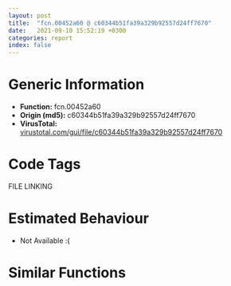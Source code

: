```yaml
---
layout: post
title:  "fcn.00452a60 @ c60344b51fa39a329b92557d24ff7670"
date:   2021-09-10 15:52:19 +0300
categories: report
index: false
---
```


# Generic Information
- **Function:** fcn.00452a60
- **Origin (md5):** c60344b51fa39a329b92557d24ff7670
- **VirusTotal:** [virustotal.com/gui/file/c60344b51fa39a329b92557d24ff7670][virustotal_ref]

# Code Tags
<span class="tag" id="FILE">FILE</span>
<span class="tag" id="LINKING">LINKING</span>


# Estimated Behaviour
<ul><li class="bhv-desc" id="na">Not Available :(</li></ul>

# Similar Functions
<script type="text/javascript" src="https://www.gstatic.com/charts/loader.js"></script>
<script type="text/javascript">

    google.charts.load('current', {'packages':['corechart']});
    google.charts.setOnLoadCallback(drawChart);

    function drawChart() {
    var data = new google.visualization.DataTable();
        data.addColumn('number', 'X');
        data.addColumn('number', 'Y');
        data.addColumn({type: 'string', role: 'tooltip', 'p': {'html': true}});
        data.addColumn({'type': 'string', 'role': 'style'});
        
        data.addRows([
    [0, 0, '<b><a href="/report/fcn.00452a60@c60344b51fa39a329b92557d24ff7670">fcn.00452a60</a><br>@c60344b51fa39a329b92557d24ff7670</b><br>', 'point { fill-color: #e0440e; }'],

        ]);

    var options = {
        title: 'Similarity Plot',
        legend: 'none',
        colors: ['#dedbd9', '#e6693e', '#ec8f6e', '#f3b49f', '#f6c7b6'],
        tooltip: {isHtml: true, trigger: 'both'},
        explorer: {
        actions: ["dragToZoom", "rightClickToReset"],
        },
        chartArea: {
        width: '80%',
        height: '80%'
        },
        width: '100%',
        height: '100%'
    };

    var chart = new google.visualization.ScatterChart(document.getElementById('chart_div'));

    chart.draw(data, options);
    }
    
</script>


<div id="chart_div" style="width: 100%px; height: 100%;"></div>

# Disassembled Code
{% highlight nasm %}

push ebp
mov ebp, esp
push 0xffffffffffffffff
push 0x5a7608
mov eax, dword
push eax
sub esp, 0x360
mov eax, dword[0x5ffcc0]
xor eax, ebp
mov dword[ebp-0x2c], eax
push eax
lea eax, [ebp-0xc]
mov dword
cmp dword[ebp+0xc], 0
je off.b63
mov eax, dword[ebp+0xc]
push eax
call dword[sym.imp.SHLWAPI.dll_PathFileExistsW]
test eax, eax
jne off.b70
mov al, 1
jmp off.b4583
xor ecx, ecx
mov word[ebp-0x234], cx
push 0x206
push 0
lea edx, [ebp-0x232]
push edx
call fcn.0057a180
add esp, 0xc
cmp dword[ebp+0x10], 0
jne off.b188
mov eax, dword[ebp+0xc]
push eax
lea ecx, [ebp-0x234]
push ecx
call dword[sym.imp.KERNEL32.dll_lstrcpyW]
push 0x5c
lea edx, [ebp-0x234]
push edx
call fcn.0044d330
add esp, 8
mov dword[ebp-0x2a8], eax
cmp dword[ebp-0x2a8], 0
je off.b188
xor eax, eax
mov ecx, dword[ebp-0x2a8]
mov word[ecx], ax
mov edx, dword[ebp-0x2a8]
add edx, 2
mov dword[ebp+0x10], edx
lea eax, [ebp-0x234]
mov dword[ebp+0xc], eax
mov dword[ebp-0x18], 0
push 0
lea ecx, [ebp-0x18]
push ecx
mov edx, dword[ebp+8]
push edx
push str.shell32.dll
call dword[sym.imp.KERNEL32.dll_LoadLibraryW]
push eax
call dword[sym.imp.USER32.dll_LoadStringW]
mov dword[ebp-0x1c], eax
cmp dword[ebp-0x1c], 0
je off.b238
cmp dword[ebp-0x18], 0
jne off.b245
xor al, al
jmp off.b4583
mov eax, dword[ebp-0x1c]
push eax
mov ecx, dword[ebp-0x18]
push ecx
lea ecx, [ebp-0x250]
call fcn.00453dd0
mov dword[ebp-4], 0
lea ecx, [ebp-0x268]
call fcn.00453e10
mov byte[ebp-4], 1
push 0x17
push 0
push 0x5bdadc
lea ecx, [ebp-0x268]
call fcn.00453eb0
mov dword[ebp-0x288], eax
cmp dword[ebp-0x288], 0
jge off.b372
mov byte[ebp-0x2b1], 0
mov byte[ebp-4], 0
lea ecx, [ebp-0x268]
call fcn.00453c60
mov dword[ebp-4], 0xffffffff
lea ecx, [ebp-0x250]
call fcn.004020a0
mov al, byte[ebp-0x2b1]
jmp off.b4583
push 3
push 0
lea ecx, [ebp-0x264]
call fcn.0044d480
mov byte[ebp-4], 2
push 3
push 0
lea ecx, [ebp-0x2a4]
call fcn.0044d480
mov byte[ebp-4], 3
lea ecx, [ebp-0x284]
call fcn.00453e10
mov byte[ebp-4], 4
mov dword[ebp-0x278], 0
mov dword[ebp-0x290], 1
lea ecx, [ebp-0x268]
call fcn.00453f10
mov dword[ebp-0x314], eax
lea ecx, [ebp-0x284]
call fcn.00505100
push eax
mov edx, dword[ebp-0x290]
push edx
lea eax, [ebp-0x278]
push eax
push 8
lea ecx, [ebp-0x2a4]
push ecx
lea edx, [ebp-0x264]
push edx
mov eax, dword[ebp-0x314]
push eax
mov ecx, dword[ebp-0x314]
mov edx, dword[ecx]
mov eax, dword[edx+0x3c]
call eax
mov dword[ebp-0x288], eax
cmp dword[ebp-0x288], 0
jge off.b635
mov byte[ebp-0x2b2], 0
mov byte[ebp-4], 3
lea ecx, [ebp-0x284]
call fcn.00453c60
mov byte[ebp-4], 2
lea ecx, [ebp-0x2a4]
call fcn.0044d430
mov byte[ebp-4], 1
lea ecx, [ebp-0x264]
call fcn.0044d430
mov byte[ebp-4], 0
lea ecx, [ebp-0x268]
call fcn.00453c60
mov dword[ebp-4], 0xffffffff
lea ecx, [ebp-0x250]
call fcn.004020a0
mov al, byte[ebp-0x2b2]
jmp off.b4583
lea ecx, [ebp-0x24]
call fcn.00453e10
mov byte[ebp-4], 5
lea ecx, [ebp-0x284]
call fcn.00453f10
mov dword[ebp-0x318], eax
lea ecx, [ebp-0x24]
call fcn.00505100
push eax
push 0x5bdabc
mov ecx, dword[ebp-0x318]
push ecx
mov edx, dword[ebp-0x318]
mov eax, dword[edx]
mov ecx, dword[eax]
call ecx
mov dword[ebp-0x288], eax
cmp dword[ebp-0x288], 0
jge off.b820
mov byte[ebp-0x2b3], 0
mov byte[ebp-4], 4
lea ecx, [ebp-0x24]
call fcn.00453c60
mov byte[ebp-4], 3
lea ecx, [ebp-0x284]
call fcn.00453c60
mov byte[ebp-4], 2
lea ecx, [ebp-0x2a4]
call fcn.0044d430
mov byte[ebp-4], 1
lea ecx, [ebp-0x264]
call fcn.0044d430
mov byte[ebp-4], 0
lea ecx, [ebp-0x268]
call fcn.00453c60
mov dword[ebp-4], 0xffffffff
lea ecx, [ebp-0x250]
call fcn.004020a0
mov al, byte[ebp-0x2b3]
jmp off.b4583
lea ecx, [ebp-0x28c]
call fcn.00453e10
mov byte[ebp-4], 6
lea ecx, [ebp-0x24]
call fcn.00453f10
mov dword[ebp-0x31c], eax
lea ecx, [ebp-0x28c]
call fcn.00505100
push eax
push 0x5bdaac
mov edx, dword[ebp-0x31c]
push edx
mov eax, dword[ebp-0x31c]
mov ecx, dword[eax]
mov edx, dword[ecx]
call edx
mov dword[ebp-0x288], eax
cmp dword[ebp-0x288], 0
jge off.b1023
mov byte[ebp-0x2b4], 0
mov byte[ebp-4], 5
lea ecx, [ebp-0x28c]
call fcn.00453c60
mov byte[ebp-4], 4
lea ecx, [ebp-0x24]
call fcn.00453c60
mov byte[ebp-4], 3
lea ecx, [ebp-0x284]
call fcn.00453c60
mov byte[ebp-4], 2
lea ecx, [ebp-0x2a4]
call fcn.0044d430
mov byte[ebp-4], 1
lea ecx, [ebp-0x264]
call fcn.0044d430
mov byte[ebp-4], 0
lea ecx, [ebp-0x268]
call fcn.00453c60
mov dword[ebp-4], 0xffffffff
lea ecx, [ebp-0x250]
call fcn.004020a0
mov al, byte[ebp-0x2b4]
jmp off.b4583
lea ecx, [ebp-0x280]
call fcn.00453e10
mov byte[ebp-4], 7
lea ecx, [ebp-0x28c]
call fcn.00453f10
mov dword[ebp-0x320], eax
lea ecx, [ebp-0x280]
call fcn.00505100
push eax
push 0x5bd8bc
push 0x5bd8fc
mov eax, dword[ebp-0x320]
push eax
mov ecx, dword[ebp-0x320]
mov edx, dword[ecx]
mov eax, dword[edx+0xc]
call eax
mov dword[ebp-0x288], eax
cmp dword[ebp-0x288], 0
jge off.b1254
mov byte[ebp-0x2b5], 0
mov byte[ebp-4], 6
lea ecx, [ebp-0x280]
call fcn.00453c60
mov byte[ebp-4], 5
lea ecx, [ebp-0x28c]
call fcn.00453c60
mov byte[ebp-4], 4
lea ecx, [ebp-0x24]
call fcn.00453c60
mov byte[ebp-4], 3
lea ecx, [ebp-0x284]
call fcn.00453c60
mov byte[ebp-4], 2
lea ecx, [ebp-0x2a4]
call fcn.0044d430
mov byte[ebp-4], 1
lea ecx, [ebp-0x264]
call fcn.0044d430
mov byte[ebp-4], 0
lea ecx, [ebp-0x268]
call fcn.00453c60
mov dword[ebp-4], 0xffffffff
lea ecx, [ebp-0x250]
call fcn.004020a0
mov al, byte[ebp-0x2b5]
jmp off.b4583
lea ecx, [ebp-0x14]
call fcn.00453e10
mov byte[ebp-4], 8
lea ecx, [ebp-0x280]
call fcn.00453f10
mov dword[ebp-0x324], eax
lea ecx, [ebp-0x14]
call fcn.00505100
push eax
mov ecx, dword[ebp-0x324]
push ecx
mov edx, dword[ebp-0x324]
mov eax, dword[edx]
mov ecx, dword[eax+0x3c]
call ecx
mov dword[ebp-0x288], eax
cmp dword[ebp-0x288], 0
jge off.b1481
mov byte[ebp-0x2b6], 0
mov byte[ebp-4], 7
lea ecx, [ebp-0x14]
call fcn.00453c60
mov byte[ebp-4], 6
lea ecx, [ebp-0x280]
call fcn.00453c60
mov byte[ebp-4], 5
lea ecx, [ebp-0x28c]
call fcn.00453c60
mov byte[ebp-4], 4
lea ecx, [ebp-0x24]
call fcn.00453c60
mov byte[ebp-4], 3
lea ecx, [ebp-0x284]
call fcn.00453c60
mov byte[ebp-4], 2
lea ecx, [ebp-0x2a4]
call fcn.0044d430
mov byte[ebp-4], 1
lea ecx, [ebp-0x264]
call fcn.0044d430
mov byte[ebp-4], 0
lea ecx, [ebp-0x268]
call fcn.00453c60
mov dword[ebp-4], 0xffffffff
lea ecx, [ebp-0x250]
call fcn.004020a0
mov al, byte[ebp-0x2b6]
jmp off.b4583
lea ecx, [ebp-0x284]
call fcn.00453d90
lea ecx, [ebp-0x14]
call fcn.00453f10
mov dword[ebp-0x328], eax
lea ecx, [ebp-0x284]
call fcn.00505100
push eax
push 0x5bdaec
push 0
mov edx, dword[ebp-0x328]
push edx
mov eax, dword[ebp-0x328]
mov ecx, dword[eax]
mov edx, dword[ecx+0x3c]
call edx
mov dword[ebp-0x288], eax
cmp dword[ebp-0x288], 0
jge off.b1714
mov byte[ebp-0x2b7], 0
mov byte[ebp-4], 7
lea ecx, [ebp-0x14]
call fcn.00453c60
mov byte[ebp-4], 6
lea ecx, [ebp-0x280]
call fcn.00453c60
mov byte[ebp-4], 5
lea ecx, [ebp-0x28c]
call fcn.00453c60
mov byte[ebp-4], 4
lea ecx, [ebp-0x24]
call fcn.00453c60
mov byte[ebp-4], 3
lea ecx, [ebp-0x284]
call fcn.00453c60
mov byte[ebp-4], 2
lea ecx, [ebp-0x2a4]
call fcn.0044d430
mov byte[ebp-4], 1
lea ecx, [ebp-0x264]
call fcn.0044d430
mov byte[ebp-4], 0
lea ecx, [ebp-0x268]
call fcn.00453c60
mov dword[ebp-4], 0xffffffff
lea ecx, [ebp-0x250]
call fcn.004020a0
mov al, byte[ebp-0x2b7]
jmp off.b4583
lea ecx, [ebp-0x10]
call fcn.00453e10
mov byte[ebp-4], 9
lea ecx, [ebp-0x284]
call fcn.00453f10
mov dword[ebp-0x32c], eax
lea ecx, [ebp-0x10]
call fcn.00505100
push eax
push 0x5bda8c
mov eax, dword[ebp-0x32c]
push eax
mov ecx, dword[ebp-0x32c]
mov edx, dword[ecx]
mov eax, dword[edx]
call eax
mov dword[ebp-0x288], eax
cmp dword[ebp-0x288], 0
jge off.b1957
mov byte[ebp-0x2b8], 0
mov byte[ebp-4], 8
lea ecx, [ebp-0x10]
call fcn.00453c60
mov byte[ebp-4], 7
lea ecx, [ebp-0x14]
call fcn.00453c60
mov byte[ebp-4], 6
lea ecx, [ebp-0x280]
call fcn.00453c60
mov byte[ebp-4], 5
lea ecx, [ebp-0x28c]
call fcn.00453c60
mov byte[ebp-4], 4
lea ecx, [ebp-0x24]
call fcn.00453c60
mov byte[ebp-4], 3
lea ecx, [ebp-0x284]
call fcn.00453c60
mov byte[ebp-4], 2
lea ecx, [ebp-0x2a4]
call fcn.0044d430
mov byte[ebp-4], 1
lea ecx, [ebp-0x264]
call fcn.0044d430
mov byte[ebp-4], 0
lea ecx, [ebp-0x268]
call fcn.00453c60
mov dword[ebp-4], 0xffffffff
lea ecx, [ebp-0x250]
call fcn.004020a0
mov al, byte[ebp-0x2b8]
jmp off.b4583
lea ecx, [ebp-0x284]
call fcn.00453d90
lea ecx, [ebp-0x10]
call fcn.00453f10
mov dword[ebp-0x330], eax
lea ecx, [ebp-0x284]
call fcn.00505100
push eax
mov ecx, dword[ebp-0x330]
push ecx
mov edx, dword[ebp-0x330]
mov eax, dword[edx]
mov ecx, dword[eax+0x1c]
call ecx
mov dword[ebp-0x288], eax
cmp dword[ebp-0x288], 0
jge off.b2195
mov byte[ebp-0x2b9], 0
mov byte[ebp-4], 8
lea ecx, [ebp-0x10]
call fcn.00453c60
mov byte[ebp-4], 7
lea ecx, [ebp-0x14]
call fcn.00453c60
mov byte[ebp-4], 6
lea ecx, [ebp-0x280]
call fcn.00453c60
mov byte[ebp-4], 5
lea ecx, [ebp-0x28c]
call fcn.00453c60
mov byte[ebp-4], 4
lea ecx, [ebp-0x24]
call fcn.00453c60
mov byte[ebp-4], 3
lea ecx, [ebp-0x284]
call fcn.00453c60
mov byte[ebp-4], 2
lea ecx, [ebp-0x2a4]
call fcn.0044d430
mov byte[ebp-4], 1
lea ecx, [ebp-0x264]
call fcn.0044d430
mov byte[ebp-4], 0
lea ecx, [ebp-0x268]
call fcn.00453c60
mov dword[ebp-4], 0xffffffff
lea ecx, [ebp-0x250]
call fcn.004020a0
mov al, byte[ebp-0x2b9]
jmp off.b4583
lea ecx, [ebp-0x27c]
call fcn.00453e10
mov byte[ebp-4], 0xa
lea ecx, [ebp-0x284]
call fcn.00453f10
mov dword[ebp-0x334], eax
lea ecx, [ebp-0x27c]
call fcn.00505100
push eax
push 0x5bda9c
mov edx, dword[ebp-0x334]
push edx
mov eax, dword[ebp-0x334]
mov ecx, dword[eax]
mov edx, dword[ecx]
call edx
mov dword[ebp-0x288], eax
cmp dword[ebp-0x288], 0
jge off.b2459
mov byte[ebp-0x2ba], 0
mov byte[ebp-4], 9
lea ecx, [ebp-0x27c]
call fcn.00453c60
mov byte[ebp-4], 8
lea ecx, [ebp-0x10]
call fcn.00453c60
mov byte[ebp-4], 7
lea ecx, [ebp-0x14]
call fcn.00453c60
mov byte[ebp-4], 6
lea ecx, [ebp-0x280]
call fcn.00453c60
mov byte[ebp-4], 5
lea ecx, [ebp-0x28c]
call fcn.00453c60
mov byte[ebp-4], 4
lea ecx, [ebp-0x24]
call fcn.00453c60
mov byte[ebp-4], 3
lea ecx, [ebp-0x284]
call fcn.00453c60
mov byte[ebp-4], 2
lea ecx, [ebp-0x2a4]
call fcn.0044d430
mov byte[ebp-4], 1
lea ecx, [ebp-0x264]
call fcn.0044d430
mov byte[ebp-4], 0
lea ecx, [ebp-0x268]
call fcn.00453c60
mov dword[ebp-4], 0xffffffff
lea ecx, [ebp-0x250]
call fcn.004020a0
mov al, byte[ebp-0x2ba]
jmp off.b4583
lea ecx, [ebp-0x274]
call fcn.00453e10
mov byte[ebp-4], 0xb
mov eax, dword[ebp+0xc]
push eax
lea ecx, [ebp-0x2dc]
call fcn.0044d450
mov dword[ebp-0x338], eax
mov ecx, dword[ebp-0x338]
mov dword[ebp-0x33c], ecx
mov byte[ebp-4], 0xc
mov edx, dword[ebp-0x33c]
mov eax, dword[edx]
mov dword[ebp-0x2cc], eax
mov ecx, dword[edx+4]
mov dword[ebp-0x2c8], ecx
mov eax, dword[edx+8]
mov dword[ebp-0x2c4], eax
mov ecx, dword[edx+0xc]
mov dword[ebp-0x2c0], ecx
lea ecx, [ebp-0x27c]
call fcn.00453f10
mov dword[ebp-0x340], eax
lea ecx, [ebp-0x274]
call fcn.00505100
push eax
sub esp, 0x10
mov edx, esp
mov eax, dword[ebp-0x2cc]
mov dword[edx], eax
mov ecx, dword[ebp-0x2c8]
mov dword[edx+4], ecx
mov eax, dword[ebp-0x2c4]
mov dword[edx+8], eax
mov ecx, dword[ebp-0x2c0]
mov dword[edx+0xc], ecx
mov edx, dword[ebp-0x340]
push edx
mov eax, dword[ebp-0x340]
mov ecx, dword[eax]
mov edx, dword[ecx+0x24]
call edx
mov dword[ebp-0x288], eax
mov byte[ebp-4], 0xb
lea ecx, [ebp-0x2dc]
call fcn.0044d430
cmp dword[ebp-0x288], 0
jge off.b2867
mov byte[ebp-0x2dd], 0
mov byte[ebp-4], 0xa
lea ecx, [ebp-0x274]
call fcn.00453c60
mov byte[ebp-4], 9
lea ecx, [ebp-0x27c]
call fcn.00453c60
mov byte[ebp-4], 8
lea ecx, [ebp-0x10]
call fcn.00453c60
mov byte[ebp-4], 7
lea ecx, [ebp-0x14]
call fcn.00453c60
mov byte[ebp-4], 6
lea ecx, [ebp-0x280]
call fcn.00453c60
mov byte[ebp-4], 5
lea ecx, [ebp-0x28c]
call fcn.00453c60
mov byte[ebp-4], 4
lea ecx, [ebp-0x24]
call fcn.00453c60
mov byte[ebp-4], 3
lea ecx, [ebp-0x284]
call fcn.00453c60
mov byte[ebp-4], 2
lea ecx, [ebp-0x2a4]
call fcn.0044d430
mov byte[ebp-4], 1
lea ecx, [ebp-0x264]
call fcn.0044d430
mov byte[ebp-4], 0
lea ecx, [ebp-0x268]
call fcn.00453c60
mov dword[ebp-4], 0xffffffff
lea ecx, [ebp-0x250]
call fcn.004020a0
mov al, byte[ebp-0x2dd]
jmp off.b4583
lea ecx, [ebp-0x26c]
call fcn.00453e10
mov byte[ebp-4], 0xd
lea ecx, [ebp-0x274]
call fcn.00453f10
mov dword[ebp-0x344], eax
mov eax, dword[ebp+0x10]
push eax
lea ecx, [ebp-0x2e4]
call fcn.0044d3a0
mov dword[ebp-0x348], eax
mov ecx, dword[ebp-0x348]
mov dword[ebp-0x34c], ecx
mov byte[ebp-4], 0xe
lea ecx, [ebp-0x26c]
call fcn.00505100
push eax
mov ecx, dword[ebp-0x34c]
call fcn.00453f10
push eax
mov edx, dword[ebp-0x344]
push edx
mov eax, dword[ebp-0x344]
mov ecx, dword[eax]
mov edx, dword[ecx+0x30]
call edx
mov dword[ebp-0x288], eax
mov byte[ebp-4], 0xd
lea ecx, [ebp-0x2e4]
call fcn.0044d410
cmp dword[ebp-0x288], 0
jge off.b3221
mov byte[ebp-0x2e5], 0
mov byte[ebp-4], 0xb
lea ecx, [ebp-0x26c]
call fcn.00453c60
mov byte[ebp-4], 0xa
lea ecx, [ebp-0x274]
call fcn.00453c60
mov byte[ebp-4], 9
lea ecx, [ebp-0x27c]
call fcn.00453c60
mov byte[ebp-4], 8
lea ecx, [ebp-0x10]
call fcn.00453c60
mov byte[ebp-4], 7
lea ecx, [ebp-0x14]
call fcn.00453c60
mov byte[ebp-4], 6
lea ecx, [ebp-0x280]
call fcn.00453c60
mov byte[ebp-4], 5
lea ecx, [ebp-0x28c]
call fcn.00453c60
mov byte[ebp-4], 4
lea ecx, [ebp-0x24]
call fcn.00453c60
mov byte[ebp-4], 3
lea ecx, [ebp-0x284]
call fcn.00453c60
mov byte[ebp-4], 2
lea ecx, [ebp-0x2a4]
call fcn.0044d430
mov byte[ebp-4], 1
lea ecx, [ebp-0x264]
call fcn.0044d430
mov byte[ebp-4], 0
lea ecx, [ebp-0x268]
call fcn.00453c60
mov dword[ebp-4], 0xffffffff
lea ecx, [ebp-0x250]
call fcn.004020a0
mov al, byte[ebp-0x2e5]
jmp off.b4583
lea ecx, [ebp-0x270]
call fcn.00453e10
mov byte[ebp-4], 0xf
lea ecx, [ebp-0x26c]
call fcn.00453f10
mov dword[ebp-0x350], eax
lea ecx, [ebp-0x270]
call fcn.00505100
push eax
mov eax, dword[ebp-0x350]
push eax
mov ecx, dword[ebp-0x350]
mov edx, dword[ecx]
mov eax, dword[edx+0x58]
call eax
mov dword[ebp-0x288], eax
cmp dword[ebp-0x288], 0
jge off.b3526
mov byte[ebp-0x2e6], 0
mov byte[ebp-4], 0xd
lea ecx, [ebp-0x270]
call fcn.00453c60
mov byte[ebp-4], 0xb
lea ecx, [ebp-0x26c]
call fcn.00453c60
mov byte[ebp-4], 0xa
lea ecx, [ebp-0x274]
call fcn.00453c60
mov byte[ebp-4], 9
lea ecx, [ebp-0x27c]
call fcn.00453c60
mov byte[ebp-4], 8
lea ecx, [ebp-0x10]
call fcn.00453c60
mov byte[ebp-4], 7
lea ecx, [ebp-0x14]
call fcn.00453c60
mov byte[ebp-4], 6
lea ecx, [ebp-0x280]
call fcn.00453c60
mov byte[ebp-4], 5
lea ecx, [ebp-0x28c]
call fcn.00453c60
mov byte[ebp-4], 4
lea ecx, [ebp-0x24]
call fcn.00453c60
mov byte[ebp-4], 3
lea ecx, [ebp-0x284]
call fcn.00453c60
mov byte[ebp-4], 2
lea ecx, [ebp-0x2a4]
call fcn.0044d430
mov byte[ebp-4], 1
lea ecx, [ebp-0x264]
call fcn.0044d430
mov byte[ebp-4], 0
lea ecx, [ebp-0x268]
call fcn.00453c60
mov dword[ebp-4], 0xffffffff
lea ecx, [ebp-0x250]
call fcn.004020a0
mov al, byte[ebp-0x2e6]
jmp off.b4583
lea ecx, [ebp-0x270]
call fcn.00453f10
mov dword[ebp-0x354], eax
lea ecx, [ebp-0x28]
push ecx
mov edx, dword[ebp-0x354]
push edx
mov eax, dword[ebp-0x354]
mov ecx, dword[eax]
mov edx, dword[ecx+0x1c]
call edx
mov dword[ebp-0x288], eax
cmp dword[ebp-0x288], 0
jge off.b3808
mov byte[ebp-0x2e7], 0
mov byte[ebp-4], 0xd
lea ecx, [ebp-0x270]
call fcn.00453c60
mov byte[ebp-4], 0xb
lea ecx, [ebp-0x26c]
call fcn.00453c60
mov byte[ebp-4], 0xa
lea ecx, [ebp-0x274]
call fcn.00453c60
mov byte[ebp-4], 9
lea ecx, [ebp-0x27c]
call fcn.00453c60
mov byte[ebp-4], 8
lea ecx, [ebp-0x10]
call fcn.00453c60
mov byte[ebp-4], 7
lea ecx, [ebp-0x14]
call fcn.00453c60
mov byte[ebp-4], 6
lea ecx, [ebp-0x280]
call fcn.00453c60
mov byte[ebp-4], 5
lea ecx, [ebp-0x28c]
call fcn.00453c60
mov byte[ebp-4], 4
lea ecx, [ebp-0x24]
call fcn.00453c60
mov byte[ebp-4], 3
lea ecx, [ebp-0x284]
call fcn.00453c60
mov byte[ebp-4], 2
lea ecx, [ebp-0x2a4]
call fcn.0044d430
mov byte[ebp-4], 1
lea ecx, [ebp-0x264]
call fcn.0044d430
mov byte[ebp-4], 0
lea ecx, [ebp-0x268]
call fcn.00453c60
mov dword[ebp-4], 0xffffffff
lea ecx, [ebp-0x250]
call fcn.004020a0
mov al, byte[ebp-0x2e7]
jmp off.b4583
mov dword[ebp-0x20], 0
jmp off.b3826
mov eax, dword[ebp-0x20]
add eax, 1
mov dword[ebp-0x20], eax
mov ecx, dword[ebp-0x20]
cmp ecx, dword[ebp-0x28]
jge off.b4322
lea ecx, [ebp-0x2ac]
call fcn.00453e10
mov byte[ebp-4], 0x10
push 3
mov edx, dword[ebp-0x20]
push edx
lea ecx, [ebp-0x30c]
call fcn.0044d480
mov dword[ebp-0x358], eax
mov eax, dword[ebp-0x358]
mov dword[ebp-0x35c], eax
mov byte[ebp-4], 0x11
mov ecx, dword[ebp-0x35c]
mov edx, dword[ecx]
mov dword[ebp-0x2fc], edx
mov eax, dword[ecx+4]
mov dword[ebp-0x2f8], eax
mov edx, dword[ecx+8]
mov dword[ebp-0x2f4], edx
mov eax, dword[ecx+0xc]
mov dword[ebp-0x2f0], eax
lea ecx, [ebp-0x270]
call fcn.00453f10
mov dword[ebp-0x360], eax
lea ecx, [ebp-0x2ac]
call fcn.00505100
push eax
sub esp, 0x10
mov ecx, esp
mov edx, dword[ebp-0x2fc]
mov dword[ecx], edx
mov eax, dword[ebp-0x2f8]
mov dword[ecx+4], eax
mov edx, dword[ebp-0x2f4]
mov dword[ecx+8], edx
mov eax, dword[ebp-0x2f0]
mov dword[ecx+0xc], eax
mov ecx, dword[ebp-0x360]
push ecx
mov edx, dword[ebp-0x360]
mov eax, dword[edx]
mov ecx, dword[eax+0x28]
call ecx
xor edx, edx
test eax, eax
setl dl
mov byte[ebp-0x2e8], dl
mov byte[ebp-4], 0x10
lea ecx, [ebp-0x30c]
call fcn.0044d430
movzx eax, byte[ebp-0x2e8]
test eax, eax
je off.b4081
mov byte[ebp-4], 0xf
lea ecx, [ebp-0x2ac]
call fcn.00453c60
jmp off.b3817
lea ecx, [ebp-0x2b0]
call fcn.00453f50
mov byte[ebp-4], 0x12
lea ecx, [ebp-0x2ac]
call fcn.00453f10
mov dword[ebp-0x364], eax
lea ecx, [ebp-0x2b0]
call fcn.00505100
push eax
mov ecx, dword[ebp-0x364]
push ecx
mov edx, dword[ebp-0x364]
mov eax, dword[edx]
mov ecx, dword[eax+0x24]
call ecx
test eax, eax
jge off.b4184
mov byte[ebp-4], 0x10
lea ecx, [ebp-0x2b0]
call fcn.0044d410
mov byte[ebp-4], 0xf
lea ecx, [ebp-0x2ac]
call fcn.00453c60
jmp off.b3817
lea ecx, [ebp-0x2b0]
call fcn.00453f10
push eax
lea edx, [ebp-0x250]
push edx
call fcn.00453fc0
add esp, 8
movzx eax, al
test eax, eax
je off.b4287
lea ecx, [ebp-0x2ac]
call fcn.00453f10
mov dword[ebp-0x368], eax
mov ecx, dword[ebp-0x368]
mov edx, dword[ecx]
mov eax, dword[ebp-0x368]
push eax
mov ecx, dword[edx+0x28]
call ecx
mov byte[ebp-4], 0x10
lea ecx, [ebp-0x2b0]
call fcn.0044d410
mov byte[ebp-4], 0xf
lea ecx, [ebp-0x2ac]
call fcn.00453c60
jmp off.b4322
mov byte[ebp-4], 0x10
lea ecx, [ebp-0x2b0]
call fcn.0044d410
mov byte[ebp-4], 0xf
lea ecx, [ebp-0x2ac]
call fcn.00453c60
jmp off.b3817
cmp dword[ebp-0x288], 0
jl off.b4351
mov edx, dword[ebp-0x20]
cmp edx, dword[ebp-0x28]
jge off.b4351
mov dword[ebp-0x36c], 1
jmp off.b4361
mov dword[ebp-0x36c], 0
mov al, byte[ebp-0x36c]
mov byte[ebp-0x30d], al
mov byte[ebp-4], 0xd
lea ecx, [ebp-0x270]
call fcn.00453c60
mov byte[ebp-4], 0xb
lea ecx, [ebp-0x26c]
call fcn.00453c60
mov byte[ebp-4], 0xa
lea ecx, [ebp-0x274]
call fcn.00453c60
mov byte[ebp-4], 9
lea ecx, [ebp-0x27c]
call fcn.00453c60
mov byte[ebp-4], 8
lea ecx, [ebp-0x10]
call fcn.00453c60
mov byte[ebp-4], 7
lea ecx, [ebp-0x14]
call fcn.00453c60
mov byte[ebp-4], 6
lea ecx, [ebp-0x280]
call fcn.00453c60
mov byte[ebp-4], 5
lea ecx, [ebp-0x28c]
call fcn.00453c60
mov byte[ebp-4], 4
lea ecx, [ebp-0x24]
call fcn.00453c60
mov byte[ebp-4], 3
lea ecx, [ebp-0x284]
call fcn.00453c60
mov byte[ebp-4], 2
lea ecx, [ebp-0x2a4]
call fcn.0044d430
mov byte[ebp-4], 1
lea ecx, [ebp-0x264]
call fcn.0044d430
mov byte[ebp-4], 0
lea ecx, [ebp-0x268]
call fcn.00453c60
mov dword[ebp-4], 0xffffffff
lea ecx, [ebp-0x250]
call fcn.004020a0
mov al, byte[ebp-0x30d]
mov ecx, dword[ebp-0xc]
mov dword
pop ecx
mov ecx, dword[ebp-0x2c]
xor ecx, ebp
call fcn.005713ed
mov esp, ebp
pop ebp
ret

{% endhighlight %}

[virustotal_ref]: https://www.virustotal.com/gui/file/c60344b51fa39a329b92557d24ff7670